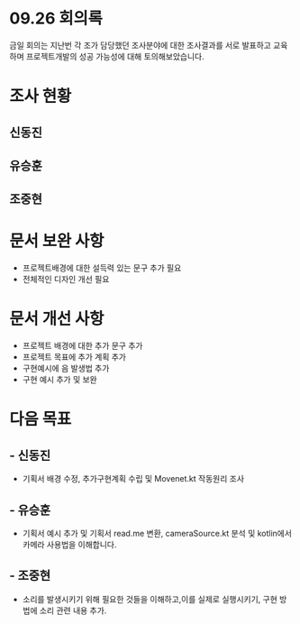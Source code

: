 # 09.26 회의록
금일 회의는 지난번 각 조가 담당했던 조사분야에 대한 조사결과를 서로 발표하고 교육하며
프로젝트개발의 성공 가능성에 대해 토의해보았습니다.

# 조사 현황
## 신동진

## 유승훈

## 조중현


# 문서 보완 사항
- 프로젝트배경에 대한 설득력 있는 문구 추가 필요
- 전체적인 디자인 개선 필요

# 문서 개선 사항
- 프로젝트 배경에 대한 추가 문구 추가
- 프로젝트 목표에 추가 계획 추가
- 구현예시에 음 발생법 추가
- 구현 예시 추가 및 보완

# 다음 목표
## - 신동진
  - 기획서 배경 수정, 추가구현계획 수립 및 Movenet.kt 작동원리 조사
## - 유승훈
  - 기획서 예시 추가 및 기획서 read.me 변환, cameraSource.kt 분석 및 kotlin에서 카메라 사용법을 이해합니다.
## - 조중현
  - 소리를 발생시키기 위해 필요한 것들을 이해하고,이를 실제로 실행시키기, 구현 방법에 소리 관련 내용 추가.
